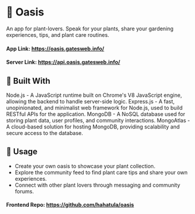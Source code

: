 # 🌿 Oasis
An app for plant-lovers. Speak for your plants, share your gardening experiences, tips, and plant care routines.

#### App Link: https://oasis.gatesweb.info/
#### Server Link: https://api.oasis.gatesweb.info/

## 🚀 Built With
Node.js - A JavaScript runtime built on Chrome's V8 JavaScript engine, allowing the backend to handle server-side logic.
Express.js - A fast, unopinionated, and minimalist web framework for Node.js, used to build RESTful APIs for the application.
MongoDB - A NoSQL database used for storing plant data, user profiles, and community interactions.
MongoAtlas - A cloud-based solution for hosting MongoDB, providing scalability and secure access to the database.

## 🌱 Usage
- Create your own oasis to showcase your plant collection.
- Explore the community feed to find plant care tips and share your own experiences.
- Connect with other plant lovers through messaging and community forums.

#### Frontend Repo: https://github.com/hahatula/oasis
